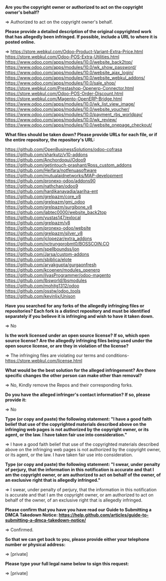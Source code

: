 **Are you the copyright owner or authorized to act on the copyright owner's behalf?**  

=> Authorized to act on the copyright owner's behalf.

**Please provide a detailed description of the original copyrighted work that has allegedly been infringed. If possible, include a URL to where it is posted online.**  

=>
https://store.webkul.com/Odoo-Product-Variant-Extra-Price.html  
https://store.webkul.com/Odoo-POS-Extra-Utilities.html  
https://www.odoo.com/apps/modules/10.0/website_back2top/  
https://www.odoo.com/apps/modules/10.0/wk_show_password/  
https://www.odoo.com/apps/modules/10.0/website_ajax_login/  
https://www.odoo.com/apps/modules/10.0/website_webkul_addons/  
https://www.odoo.com/apps/modules/10.0/sale_shop/  
https://store.webkul.com/Prestashop-Openerp-Connector.html  
https://store.webkul.com/Odoo-POS-Order-Discount.html  
https://store.webkul.com/Magento-OpenERP-Bridge.html  
https://www.odoo.com/apps/modules/10.0/wk_list_view_image/  
https://www.odoo.com/apps/modules/10.0/website_voucher/  
https://www.odoo.com/apps/modules/10.0/payment_rbs_worldpay/  
https://www.odoo.com/apps/modules/10.0/wk_review/  
https://www.odoo.com/apps/modules/10.0/website_onepage_checkout/  

**What files should be taken down? Please provide URLs for each file, or if the entire repository, the repository's URL:**  

https://github.com/OpenBusinessSolutions/odoo-cofrasa  
https://github.com/sharkutz/v10-addons  
https://github.com/Anchordoqui/Odoo9  
https://github.com/getintouch-prashant/Ross_custom_addons  
https://github.com/Heifara/notfenuasoftware  
https://github.com/mutualaidnetworks/MAP-development  
https://github.com/pronexo-odoo/addons90  
https://github.com/nathchan/odoo9  
https://github.com/hardikanavadia/aariha-ent  
https://github.com/grelpazm/core_v8  
https://github.com/grelpazm/gmi_odoo  
https://github.com/grelpazm/surgibone_v8  
https://github.com/labtec0000/website_back2top  
https://github.com/yustas147/exlocal  
https://github.com/grelpazm/v8  
https://github.com/pronexo-odoo/website  
https://github.com/grelpazm/silver_v8  
https://github.com/jclopezar/extra_addons   
https://github.com/nctrungprobmt0/BOSSCOIN.CO  
https://github.com/spellboundss/jon  
https://github.com/Jarsa/custom-addons  
https://github.com/sbiblica/elote  
https://github.com/aryakgupta/gurgaonfresh  
https://github.com/kcoenen/modules_openerp  
https://github.com/ilyasProgrammer/odoo-magento  
https://github.com/lbsworld/lbsmodules  
https://github.com/mohitg1312/odoo  
https://github.com/osstw/odoo_tools  
https://github.com/kevinljx/Unison  

**Have you searched for any forks of the allegedly infringing files or repositories? Each fork is a distinct repository and must be identified separately if you believe it is infringing and wish to have it taken down.**  

=> No

**Is the work licensed under an open source license? If so, which open source license? Are the allegedly infringing files being used under the open source license, or are they in violation of the license?**  

=> The infringing files are violating our terms and conditions- https://store.webkul.com/license.html

**What would be the best solution for the alleged infringement? Are there specific changes the other person can make other than removal?**  

=> No, Kindly remove the Repos and their corresponding forks.

**Do you have the alleged infringer's contact information? If so, please provide it:**  

=> No

**Type (or copy and paste) the following statement: "I have a good faith belief that use of the copyrighted materials described above on the infringing web pages is not authorized by the copyright owner, or its agent, or the law. I have taken fair use into consideration."**  

=> I have a good faith belief that use of the copyrighted materials described above on the infringing web pages is not authorized by the copyright owner, or its agent, or the law. I have taken fair use into consideration.

**Type (or copy and paste) the following statement: "I swear, under penalty of perjury, that the information in this notification is accurate and that I am the copyright owner, or am authorized to act on behalf of the owner, of an exclusive right that is allegedly infringed."**  

=> I swear, under penalty of perjury, that the information in this notification is accurate and that I am the copyright owner, or am authorized to act on behalf of the owner, of an exclusive right that is allegedly infringed.

**Please confirm that you have you have read our Guide to Submitting a DMCA Takedown Notice: https://help.github.com/articles/guide-to-submitting-a-dmca-takedown-notice/**  

=> Confirmed.

**So that we can get back to you, please provide either your telephone number or physical address:**  

=> [private]  

**Please type your full legal name below to sign this request:**  

=> [private]  

